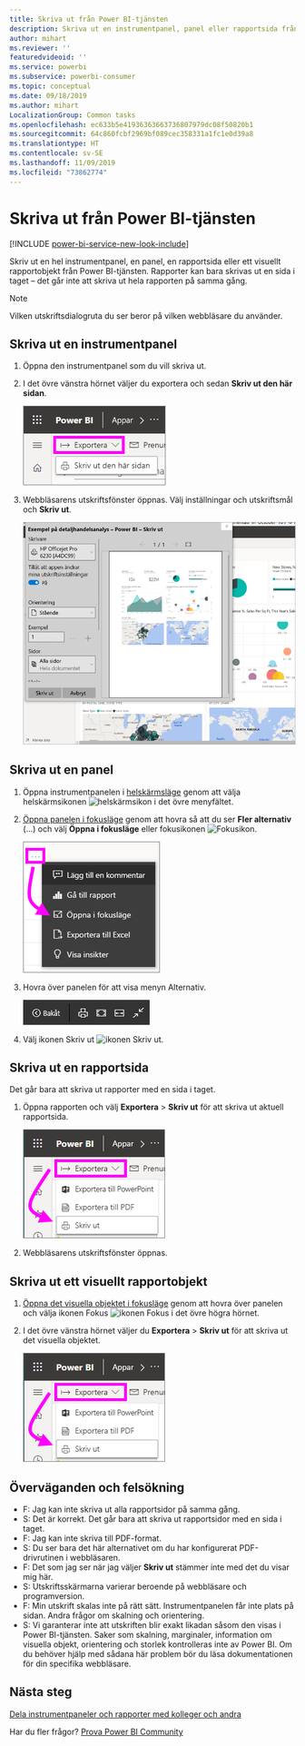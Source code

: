 ```yaml
---
title: Skriva ut från Power BI-tjänsten
description: Skriva ut en instrumentpanel, panel eller rapportsida från Power BI-tjänsten.
author: mihart
ms.reviewer: ''
featuredvideoid: ''
ms.service: powerbi
ms.subservice: powerbi-consumer
ms.topic: conceptual
ms.date: 09/18/2019
ms.author: mihart
LocalizationGroup: Common tasks
ms.openlocfilehash: ec633b5e41936363663736807979dc08f50820b1
ms.sourcegitcommit: 64c860fcbf2969bf089cec358331a1fc1e0d39a8
ms.translationtype: HT
ms.contentlocale: sv-SE
ms.lasthandoff: 11/09/2019
ms.locfileid: "73862774"
---
```

# <a name="printing-from-the-power-bi-service"></a>Skriva ut från Power BI-tjänsten

[!INCLUDE [power-bi-service-new-look-include](../includes/power-bi-service-new-look-include.md)]

Skriv ut en hel instrumentpanel, en panel, en rapportsida eller ett visuellt rapportobjekt från Power BI-tjänsten. Rapporter kan bara skrivas ut en sida i taget – det går inte att skriva ut hela rapporten på samma gång.

   > [!NOTE]
   > Vilken utskriftsdialogruta du ser beror på vilken webbläsare du använder.
   > 
## <a name="print-a-dashboard"></a>Skriva ut en instrumentpanel
1. Öppna den instrumentpanel som du vill skriva ut.
2. I det övre vänstra hörnet väljer du exportera och sedan **Skriv ut den här sidan**.
   
    ![Alternativet Skriv ut instrumentpanelen](./media/end-user-print/power-bi-dashboard-print.png)
3. Webbläsarens utskriftsfönster öppnas. Välj inställningar och utskriftsmål och **Skriv ut**.
   

   
    ![dialogrutan Skriv ut](./media/end-user-print/power-bi-print-dash.png)

## <a name="print-a-dashboard-tile"></a>Skriva ut en panel
1. Öppna instrumentpanelen i [helskärmsläge](end-user-focus.md) genom att välja helskärmsikonen ![helskärmsikon](./media/end-user-print/power-bi-full-screen-icon.png) i det övre menyfältet.
3. [Öppna panelen i fokusläge](end-user-focus.md) genom att hovra så att du ser **Fler alternativ** (…) och välj **Öppna i fokusläge** eller fokusikonen ![Fokusikon](./media/end-user-print/power-bi-focus-icon.png).
   
    ![ellipsmenyn](./media/end-user-print/power-bi-menu-options.png)
4. Hovra över panelen för att visa menyn Alternativ.
   
    ![alternativmeny för helskärm](./media/end-user-print/menu-options-new.png)
4. Välj ikonen Skriv ut ![ikonen Skriv ut](./media/end-user-print/print-icon.png).     
   

## <a name="print-a-report-page"></a>Skriva ut en rapportsida
Det går bara att skriva ut rapporter med en sida i taget.

1. Öppna rapporten och välj **Exportera** > **Skriv ut** för att skriva ut aktuell rapportsida.
   
    ![Filmenyn i Power BI](./media/end-user-print/power-bi-report-print.png)
3. Webbläsarens utskriftsfönster öppnas.
   


## <a name="print-a-report-visual"></a>Skriva ut ett visuellt rapportobjekt
1. [Öppna det visuella objektet i fokusläge](end-user-focus.md) genom att hovra över panelen och välja ikonen Fokus ![ikonen Fokus](./media/end-user-print/power-bi-focus-icon.png) i det övre högra hörnet.

2. I det övre vänstra hörnet väljer du **Exportera** > **Skriv ut** för att skriva ut det visuella objektet.

    ![Filmenyn i Power BI](./media/end-user-print/power-bi-report-print.png)



## <a name="considerations-and-troubleshooting"></a>Överväganden och felsökning

* F: Jag kan inte skriva ut alla rapportsidor på samma gång.    
* S: Det är korrekt. Det går bara att skriva ut rapportsidor med en sida i taget.
* F: Jag kan inte skriva till PDF-format.    
* S: Du ser bara det här alternativet om du har konfigurerat PDF-drivrutinen i webbläsaren.    
* F: Det som jag ser när jag väljer **Skriv ut** stämmer inte med det du visar mig här.    
* S: Utskriftsskärmarna varierar beroende på webbläsare och programversion.
* F: Min utskrift skalas inte på rätt sätt.  Instrumentpanelen får inte plats på sidan. Andra frågor om skalning och orientering.    
* S: Vi garanterar inte att utskriften blir exakt likadan såsom den visas i Power BI-tjänsten. Saker som skalning, marginaler, information om visuella objekt, orientering och storlek kontrolleras inte av Power BI. Om du behöver hjälp med sådana här problem bör du läsa dokumentationen för din specifika webbläsare.      

## <a name="next-steps"></a>Nästa steg
[Dela instrumentpaneler och rapporter med kolleger och andra](../service-share-dashboards.md)

Har du fler frågor? [Prova Power BI Community](https://community.powerbi.com/)

